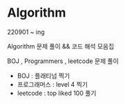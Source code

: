 # Algorithm

220901 ~ ing

Algorithm 문제 풀이 && 코드 해석 모음집

BOJ , Programmers , leetcode 문제 풀이

- BOJ : 플래티넘 찍기
- 프로그래머스 : level 4 찍기 
- leetcode : top liked 100 풀기 

